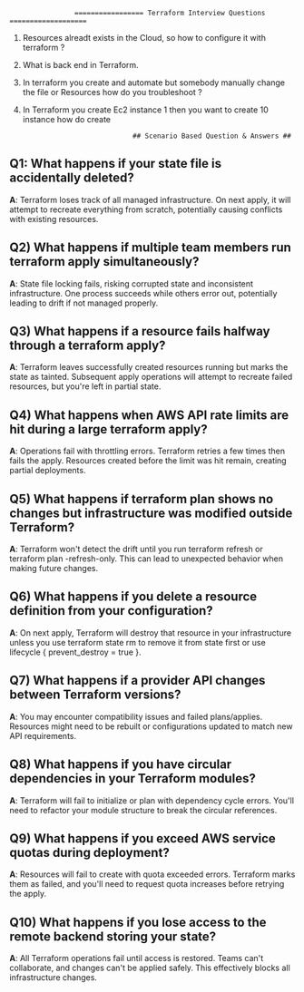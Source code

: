                     ================= Terraform Interview Questions ===================

1. Resources alreadt exists in the Cloud, so how to configure it with terraform ?
2. What is back end in Terraform.
3. In terraform you create and automate but somebody manually change the file or Resources how do you troubleshoot ?
4. In Terraform you create Ec2 instance 1 then you want to create 10 instance how do create


                                  ## Scenario Based Question & Answers ##
## Q1: What happens if your state file is accidentally deleted?
**A**: Terraform loses track of all managed infrastructure. On next apply, it will attempt to recreate everything from scratch, potentially causing conflicts with existing resources.

## Q2) What happens if multiple team members run terraform apply simultaneously?
**A**: State file locking fails, risking corrupted state and inconsistent infrastructure. One process succeeds while others error out, potentially leading to drift if not managed properly.

 ## Q3) What happens if a resource fails halfway through a terraform apply?
**A**: Terraform leaves successfully created resources running but marks the state as tainted. Subsequent apply operations will attempt to recreate failed resources, but you're left in partial state.

## Q4) What happens when AWS API rate limits are hit during a large terraform apply?
**A**: Operations fail with throttling errors. Terraform retries a few times then fails the apply. Resources created before the limit was hit remain, creating partial deployments.

## Q5) What happens if terraform plan shows no changes but infrastructure was modified outside Terraform?
**A**: Terraform won't detect the drift until you run terraform refresh or terraform plan -refresh-only. This can lead to unexpected behavior when making future changes.

## Q6) What happens if you delete a resource definition from your configuration?
**A**: On next apply, Terraform will destroy that resource in your infrastructure unless you use terraform state rm to remove it from state first or use lifecycle { prevent_destroy = true }.

## Q7) What happens if a provider API changes between Terraform versions?
**A**: You may encounter compatibility issues and failed plans/applies. Resources might need to be rebuilt or configurations updated to match new API requirements.

## Q8) What happens if you have circular dependencies in your Terraform modules?
**A**: Terraform will fail to initialize or plan with dependency cycle errors. You'll need to refactor your module structure to break the circular references.

## Q9) What happens if you exceed AWS service quotas during deployment?
**A**: Resources will fail to create with quota exceeded errors. Terraform marks them as failed, and you'll need to request quota increases before retrying the apply.

## Q10) What happens if you lose access to the remote backend storing your state?
**A**: All Terraform operations fail until access is restored. Teams can't collaborate, and changes can't be applied safely. This effectively blocks all infrastructure changes.


